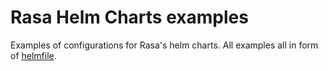 # Rasa Helm Charts examples

Examples of configurations for Rasa's helm charts. All examples all in form of [helmfile](https://github.com/roboll/helmfile).
